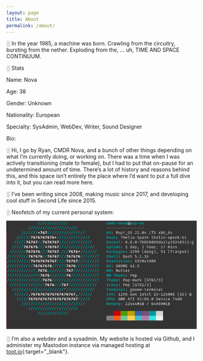 ```yaml
---
layout: page
title: About
permalink: /about/
---
```


░ In the year 1985, a machine was born. Crawling from the circuitry, bursting from the nether. Exploding from the, … uh, TIME AND SPACE CONTINUUM.

░ Stats

 Name: Nova

 Age: 38

 Gender: Unknown

 Nationality: European

 Specialty: SysAdmin, WebDev, Writer, Sound Designer
 
 Bio:

░ Hi, I go by Ryan, CMDR Nova, and a bunch of other things depending on what I’m currently doing, or working on. There was a time when I was actively transitioning (male to female), but I had to put that on-pause for an undetermined amount of time. There’s a lot of history and reasons behind this, and this space isn’t entirely the place where I’d want to put a full dive into it, but you can read more here.

░ I’ve been writing since 2008, making music since 2017, and developing cool stuff in Second Life since 2015.

░ Neofetch of my current personal system:

![my neofetch](/img/about/fetch/fetch.webp)

░ I’m also a webdev and a sysadmin. My website is hosted via Github, and I administer my Mastodon instance via managed hosting at [toot.io](https://toot.io/mastodon_hosting.html){:target="_blank"}.
